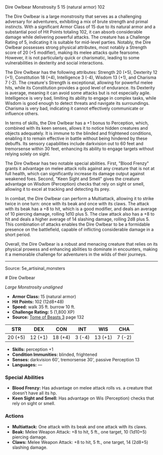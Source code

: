 <MonsterName/>Dire Owlbear</MonsterName>
<CreatureType/>Monstrosity</CreatureType>
<CR/>5</CR>
<AC/>15 (natural armor)</AC>
<HP/>102</HP>
<summary>The Dire Owlbear is a large monstrosity that serves as a challenging adversary for adventurers, exhibiting a mix of brute strength and primal instincts. With a significant Armor Class of 15 due to its natural armor and a substantial pool of Hit Points totaling 102, it can absorb considerable damage while delivering powerful attacks. The creature has a Challenge Rating of 5, indicating it is suitable for mid-level parties. Notably, the Dire Owlbear possesses strong physical attributes, most notably a Strength score of 20 (+5 modifier), making its melee attacks quite fearsome. However, it is not particularly quick or charismatic, leading to some vulnerabilities in dexterity and social interactions.</summary>

<detail>

The Dire Owlbear has the following attributes: Strength 20 (+5), Dexterity 12 (+1), Constitution 18 (+4), Intelligence 3 (-4), Wisdom 13 (+1), and Charisma 7 (-2). The creature's Strength is exceptional, allowing for powerful melee hits, while its Constitution provides a good level of endurance. Its Dexterity is average, meaning it can avoid some attacks but is not especially agile. Intelligence is very bad, limiting its ability to engage in complex tasks, while Wisdom is good enough to detect threats and navigate its surroundings. Charisma is very bad, indicating it cannot effectively communicate or influence others.

In terms of skills, the Dire Owlbear has a +1 bonus to Perception, which, combined with its keen senses, allows it to notice hidden creatures and objects adequately. It is immune to the blinded and frightened conditions, enabling it to remain effective in battle without being hindered by these debuffs. Its sensory capabilities include darkvision out to 60 feet and tremorsense within 30 feet, enhancing its ability to engage targets without relying solely on sight.

The Dire Owlbear has two notable special abilities. First, "Blood Frenzy" grants it advantage on melee attack rolls against any creature that is not at full health, which can significantly increase its damage output against weakened foes. Second, "Keen Sight and Smell" gives the creature advantage on Wisdom (Perception) checks that rely on sight or smell, allowing it to excel at tracking and detecting its prey.

In combat, the Dire Owlbear can perform a Multiattack, allowing it to strike twice in one turn: once with its beak and once with its claws. The attack with its beak has a +8 to hit, which is a good modifier, and deals an average of 10 piercing damage, rolling 1d10 plus 5. The claw attack also has a +8 to hit and deals a higher average of 14 slashing damage, rolling 2d8 plus 5. This combination of attacks enables the Dire Owlbear to be a formidable presence on the battlefield, capable of inflicting considerable damage in a short period.

Overall, the Dire Owlbear is a robust and menacing creature that relies on its physical prowess and enhancing abilities to dominate in encounters, making it a memorable challenge for adventurers in the wilds of their journeys.</detail>



---

Source: 5e_artisinal_monsters

<statblock>
# Dire Owlbear

*Large* *Monstrosity* *unaligned*

- **Armor Class:** 15 (natural armor)
- **Hit Points:** 102 (12d8+48)
- **Speed:** walk 35 ft. burrow 10 ft.
- **Challenge Rating:** 5 (1,800 XP)
- **Source:** [Tome of Beasts 3](https://koboldpress.com/kpstore/product/tome-of-beasts-3-for-5th-edition/) page 132

| STR | DEX | CON | INT | WIS | CHA |
| --- | --- | --- | --- | --- | --- |
| 20 (+5) | 12 (+1) | 18 (+4) | 3 (-4) | 13 (+1) | 7 (-2) |

- **Skills:** perception +1
- **Condition Immunities:** blinded, frightened
- **Senses:** darkvision 60', tremorsense 30', passive Perception 13
- **Languages:** —

### Special Abilities

- **Blood Frenzy:** Has advantage on melee attack rolls vs. a creature that doesn’t have all its hp.
- **Keen Sight and Smell:** Has advantage on Wis (Perception) checks that rely on sight or smell.

### Actions

- **Multiattack:** One attack with its beak and one attack with its claws.
- **Beak:** Melee Weapon Attack: +8 to hit, 5 ft., one target, 10 (1d10+5) piercing damage.
- **Claws:** Melee Weapon Attack: +8 to hit, 5 ft., one target, 14 (2d8+5) slashing damage.


</statblock>


